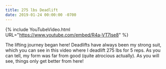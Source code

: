 ```yaml
---
title: 275 lbs Deadlift
date: 2019-01-24 00:00:00 -0700
---
```


{% include YouTubeVideo.html URL="https://www.youtube.com/embed/R4a-VT7lse8" %}

The lifting journey began here! Deadlifts have always been my strong suit, which you can see in this video where I deadlift 275 lbs for 5 reps. As you can tell, my form was far from good (quite atrocious actually). As you will see, things only get better from here!

